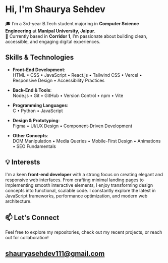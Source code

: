 # Hi, I'm Shaurya Sehdev

🎓 I’m a 3rd-year B.Tech student majoring in **Computer Science Engineering** at **Manipal University, Jaipur**.  
🚀 Currently based in **Corridor 1**, I’m passionate about building clean, accessible, and engaging digital experiences.

## Skills & Technologies

- **Front-End Development**:  
  HTML • CSS • JavaScript • React.js • Tailwind CSS • Vercel • Responsive Design • Accessibility Practices 

- **Back-End & Tools**:  
  Node.js • Git • GitHub • Version Control • npm • Vite

- **Programming Languages**:  
  C • Python • JavaScript

- **Design & Prototyping**:  
  Figma • UI/UX Design • Component-Driven Development

- **Other Concepts**:  
  DOM Manipulation • Media Queries • Mobile-First Design • Animations • SEO Fundamentals

## 💡 Interests

I'm a keen **front-end developer** with a strong focus on creating elegant and responsive web interfaces. From crafting minimal landing pages to implementing smooth interactive elements, I enjoy transforming design concepts into functional, scalable code. I constantly explore the latest in JavaScript frameworks, performance optimization, and modern web architecture.

## 📫 Let's Connect

Feel free to explore my repositories, check out my recent projects, or reach out for collaboration!

shauryasehdev111@gmail.com
---
